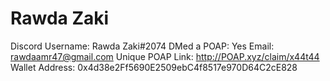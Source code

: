 # Rawda Zaki

Discord Username: Rawda Zaki#2074
DMed a POAP: Yes
Email: rawdaamr47@gmail.com 
Unique POAP Link: http://POAP.xyz/claim/x44t44
Wallet Address: 0x4d38e2Ff5690E2509ebC4f8517e970D64C2cE828